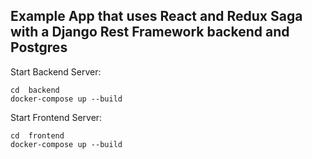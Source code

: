 ## Example App that uses React and Redux Saga with a Django Rest Framework backend and Postgres

Start Backend Server:

```
cd  backend
docker-compose up --build
```

Start Frontend Server:

```
cd  frontend
docker-compose up --build
```
